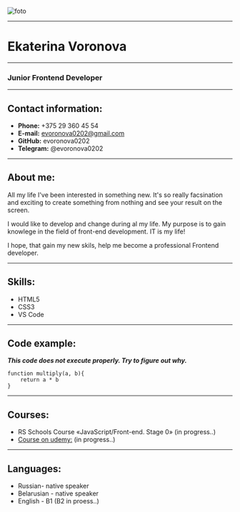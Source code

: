 ![foto](D:\rs_school\rsschool-cv\foto_Voronova.jpg)
***
# Ekaterina Voronova
***
### Junior Frontend Developer
***
## Contact information:
* **Phone:** +375 29 360 45 54
* **E-mail:** evoronova0202@gmail.com
* **GitHub:** evoronova0202
* **Telegram:** @evoronova0202
***
## About me:

All my life I've been interested in something new. It's so really facsination and exciting to create something from nothing and see your result on the screen.

I would like to develop and change during al my life. My purpose is to gain knowlege in the field of front-end development. IT is my life!

I hope, that gain my new skils, help me become a professional Frontend developer.

***
## Skills:
* HTML5
* CSS3
* VS Code
***
## Code example:
***This code does not execute properly. Try to figure out why.***
```
function multiply(a, b){
    return a * b
}
```
***
## Courses:
* RS Schools Course «JavaScript/Front-end. Stage 0» (in progress..)
* [Course on udemy:]( https://www.udemy.com/course/draft/3699478/) (in progress..)
***
## Languages:
* Russian- native speaker
* Belarusian - native speaker
* English - B1 (B2 in proess..)
